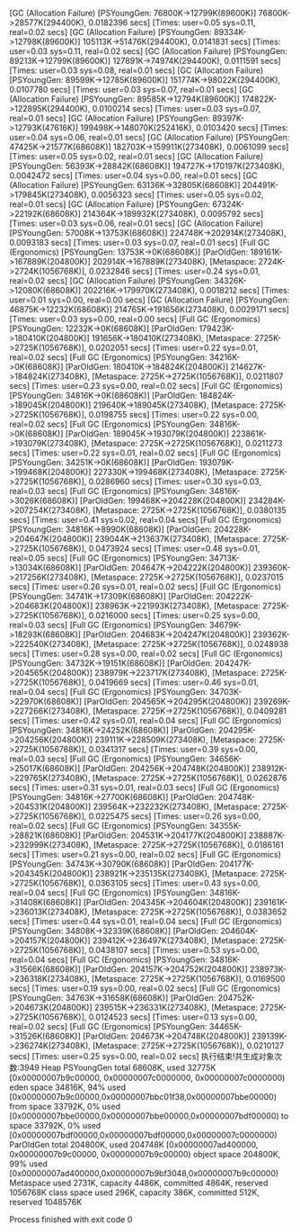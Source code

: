[GC (Allocation Failure) [PSYoungGen: 76800K->12799K(89600K)] 76800K->28577K(294400K), 0.0182396 secs] [Times: user=0.05 sys=0.11, real=0.02 secs] 
[GC (Allocation Failure) [PSYoungGen: 89334K->12798K(89600K)] 105113K->51476K(294400K), 0.0141831 secs] [Times: user=0.03 sys=0.11, real=0.02 secs] 
[GC (Allocation Failure) [PSYoungGen: 89213K->12799K(89600K)] 127891K->74974K(294400K), 0.0111591 secs] [Times: user=0.03 sys=0.08, real=0.01 secs] 
[GC (Allocation Failure) [PSYoungGen: 89599K->12785K(89600K)] 151774K->98022K(294400K), 0.0107780 secs] [Times: user=0.03 sys=0.07, real=0.01 secs] 
[GC (Allocation Failure) [PSYoungGen: 89585K->12794K(89600K)] 174822K->122895K(294400K), 0.0100214 secs] [Times: user=0.03 sys=0.07, real=0.01 secs] 
[GC (Allocation Failure) [PSYoungGen: 89397K->12793K(47616K)] 199498K->148070K(252416K), 0.0103420 secs] [Times: user=0.04 sys=0.06, real=0.01 secs] 
[GC (Allocation Failure) [PSYoungGen: 47425K->21577K(68608K)] 182703K->159911K(273408K), 0.0061099 secs] [Times: user=0.05 sys=0.02, real=0.01 secs] 
[GC (Allocation Failure) [PSYoungGen: 56393K->28842K(68608K)] 194727K->170197K(273408K), 0.0042472 secs] [Times: user=0.04 sys=0.00, real=0.01 secs] 
[GC (Allocation Failure) [PSYoungGen: 63136K->32805K(68608K)] 204491K->179845K(273408K), 0.0056323 secs] [Times: user=0.05 sys=0.02, real=0.01 secs] 
[GC (Allocation Failure) [PSYoungGen: 67324K->22192K(68608K)] 214364K->189932K(273408K), 0.0095792 secs] [Times: user=0.03 sys=0.06, real=0.01 secs] 
[GC (Allocation Failure) [PSYoungGen: 57008K->13753K(68608K)] 224748K->202914K(273408K), 0.0093183 secs] [Times: user=0.03 sys=0.07, real=0.01 secs] 
[Full GC (Ergonomics) [PSYoungGen: 13753K->0K(68608K)] [ParOldGen: 189161K->167889K(204800K)] 202914K->167889K(273408K), [Metaspace: 2724K->2724K(1056768K)], 0.0232846 secs] [Times: user=0.24 sys=0.01, real=0.02 secs] 
[GC (Allocation Failure) [PSYoungGen: 34326K->12080K(68608K)] 202216K->179970K(273408K), 0.0018212 secs] [Times: user=0.01 sys=0.00, real=0.00 secs] 
[GC (Allocation Failure) [PSYoungGen: 46875K->12232K(68608K)] 214765K->191656K(273408K), 0.0029171 secs] [Times: user=0.03 sys=0.00, real=0.00 secs] 
[Full GC (Ergonomics) [PSYoungGen: 12232K->0K(68608K)] [ParOldGen: 179423K->180410K(204800K)] 191656K->180410K(273408K), [Metaspace: 2725K->2725K(1056768K)], 0.0202051 secs] [Times: user=0.22 sys=0.01, real=0.02 secs] 
[Full GC (Ergonomics) [PSYoungGen: 34216K->0K(68608K)] [ParOldGen: 180410K->184824K(204800K)] 214627K->184824K(273408K), [Metaspace: 2725K->2725K(1056768K)], 0.0211807 secs] [Times: user=0.23 sys=0.00, real=0.02 secs] 
[Full GC (Ergonomics) [PSYoungGen: 34816K->0K(68608K)] [ParOldGen: 184824K->189045K(204800K)] 219640K->189045K(273408K), [Metaspace: 2725K->2725K(1056768K)], 0.0198755 secs] [Times: user=0.22 sys=0.00, real=0.02 secs] 
[Full GC (Ergonomics) [PSYoungGen: 34816K->0K(68608K)] [ParOldGen: 189045K->193079K(204800K)] 223861K->193079K(273408K), [Metaspace: 2725K->2725K(1056768K)], 0.0211273 secs] [Times: user=0.22 sys=0.01, real=0.02 secs] 
[Full GC (Ergonomics) [PSYoungGen: 34251K->0K(68608K)] [ParOldGen: 193079K->199468K(204800K)] 227330K->199468K(273408K), [Metaspace: 2725K->2725K(1056768K)], 0.0286960 secs] [Times: user=0.30 sys=0.03, real=0.03 secs] 
[Full GC (Ergonomics) [PSYoungGen: 34816K->3026K(68608K)] [ParOldGen: 199468K->204228K(204800K)] 234284K->207254K(273408K), [Metaspace: 2725K->2725K(1056768K)], 0.0380135 secs] [Times: user=0.41 sys=0.02, real=0.04 secs] 
[Full GC (Ergonomics) [PSYoungGen: 34816K->8990K(68608K)] [ParOldGen: 204228K->204647K(204800K)] 239044K->213637K(273408K), [Metaspace: 2725K->2725K(1056768K)], 0.0473924 secs] [Times: user=0.48 sys=0.01, real=0.05 secs] 
[Full GC (Ergonomics) [PSYoungGen: 34713K->13034K(68608K)] [ParOldGen: 204647K->204222K(204800K)] 239360K->217256K(273408K), [Metaspace: 2725K->2725K(1056768K)], 0.0237015 secs] [Times: user=0.26 sys=0.01, real=0.02 secs] 
[Full GC (Ergonomics) [PSYoungGen: 34741K->17309K(68608K)] [ParOldGen: 204222K->204683K(204800K)] 238963K->221993K(273408K), [Metaspace: 2725K->2725K(1056768K)], 0.0216000 secs] [Times: user=0.25 sys=0.00, real=0.03 secs] 
[Full GC (Ergonomics) [PSYoungGen: 34679K->18293K(68608K)] [ParOldGen: 204683K->204247K(204800K)] 239362K->222540K(273408K), [Metaspace: 2725K->2725K(1056768K)], 0.0248938 secs] [Times: user=0.28 sys=0.00, real=0.02 secs] 
[Full GC (Ergonomics) [PSYoungGen: 34732K->19151K(68608K)] [ParOldGen: 204247K->204565K(204800K)] 238979K->223717K(273408K), [Metaspace: 2725K->2725K(1056768K)], 0.0419669 secs] [Times: user=0.46 sys=0.01, real=0.04 secs] 
[Full GC (Ergonomics) [PSYoungGen: 34703K->22970K(68608K)] [ParOldGen: 204565K->204295K(204800K)] 239269K->227266K(273408K), [Metaspace: 2725K->2725K(1056768K)], 0.0409281 secs] [Times: user=0.42 sys=0.01, real=0.04 secs] 
[Full GC (Ergonomics) [PSYoungGen: 34816K->24252K(68608K)] [ParOldGen: 204295K->204256K(204800K)] 239111K->228509K(273408K), [Metaspace: 2725K->2725K(1056768K)], 0.0341317 secs] [Times: user=0.39 sys=0.00, real=0.03 secs] 
[Full GC (Ergonomics) [PSYoungGen: 34656K->25017K(68608K)] [ParOldGen: 204256K->204748K(204800K)] 238912K->229765K(273408K), [Metaspace: 2725K->2725K(1056768K)], 0.0262876 secs] [Times: user=0.31 sys=0.01, real=0.03 secs] 
[Full GC (Ergonomics) [PSYoungGen: 34816K->27700K(68608K)] [ParOldGen: 204748K->204531K(204800K)] 239564K->232232K(273408K), [Metaspace: 2725K->2725K(1056768K)], 0.0225475 secs] [Times: user=0.26 sys=0.00, real=0.02 secs] 
[Full GC (Ergonomics) [PSYoungGen: 34355K->28821K(68608K)] [ParOldGen: 204531K->204177K(204800K)] 238887K->232999K(273408K), [Metaspace: 2725K->2725K(1056768K)], 0.0186161 secs] [Times: user=0.21 sys=0.00, real=0.02 secs] 
[Full GC (Ergonomics) [PSYoungGen: 34743K->30790K(68608K)] [ParOldGen: 204177K->204345K(204800K)] 238921K->235135K(273408K), [Metaspace: 2725K->2725K(1056768K)], 0.0363105 secs] [Times: user=0.43 sys=0.00, real=0.04 secs] 
[Full GC (Ergonomics) [PSYoungGen: 34816K->31408K(68608K)] [ParOldGen: 204345K->204604K(204800K)] 239161K->236013K(273408K), [Metaspace: 2725K->2725K(1056768K)], 0.0383652 secs] [Times: user=0.44 sys=0.01, real=0.04 secs] 
[Full GC (Ergonomics) [PSYoungGen: 34808K->32339K(68608K)] [ParOldGen: 204604K->204157K(204800K)] 239412K->236497K(273408K), [Metaspace: 2725K->2725K(1056768K)], 0.0438107 secs] [Times: user=0.53 sys=0.00, real=0.04 secs] 
[Full GC (Ergonomics) [PSYoungGen: 34816K->31566K(68608K)] [ParOldGen: 204157K->204752K(204800K)] 238973K->236318K(273408K), [Metaspace: 2725K->2725K(1056768K)], 0.0169500 secs] [Times: user=0.19 sys=0.00, real=0.02 secs] 
[Full GC (Ergonomics) [PSYoungGen: 34763K->31658K(68608K)] [ParOldGen: 204752K->204673K(204800K)] 239515K->236331K(273408K), [Metaspace: 2725K->2725K(1056768K)], 0.0124523 secs] [Times: user=0.13 sys=0.00, real=0.02 secs] 
[Full GC (Ergonomics) [PSYoungGen: 34465K->31526K(68608K)] [ParOldGen: 204673K->204748K(204800K)] 239139K->236274K(273408K), [Metaspace: 2725K->2725K(1056768K)], 0.0210127 secs] [Times: user=0.25 sys=0.00, real=0.02 secs] 
执行结束!共生成对象次数:3949
Heap
 PSYoungGen      total 68608K, used 32775K [0x00000007b9c00000, 0x00000007c0000000, 0x00000007c0000000)
  eden space 34816K, 94% used [0x00000007b9c00000,0x00000007bbc01f38,0x00000007bbe00000)
  from space 33792K, 0% used [0x00000007bbe00000,0x00000007bbe00000,0x00000007bdf00000)
  to   space 33792K, 0% used [0x00000007bdf00000,0x00000007bdf00000,0x00000007c0000000)
 ParOldGen       total 204800K, used 204748K [0x00000007ad400000, 0x00000007b9c00000, 0x00000007b9c00000)
  object space 204800K, 99% used [0x00000007ad400000,0x00000007b9bf3048,0x00000007b9c00000)
 Metaspace       used 2731K, capacity 4486K, committed 4864K, reserved 1056768K
  class space    used 296K, capacity 386K, committed 512K, reserved 1048576K

Process finished with exit code 0
